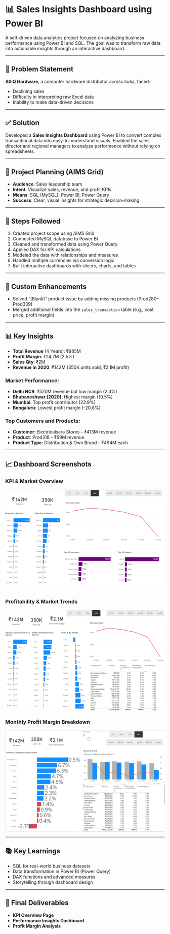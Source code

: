 # 📊 Sales Insights Dashboard using Power BI

A self-driven data analytics project focused on analyzing business performance using Power BI and SQL. The goal was to transform raw data into actionable insights through an interactive dashboard.

---

## 🧠 Problem Statement

**AtliQ Hardware**, a computer hardware distributor across India, faced:

- Declining sales
- Difficulty in interpreting raw Excel data
- Inability to make data-driven decisions

---

## ✅ Solution

Developed a **Sales Insights Dashboard** using Power BI to convert complex transactional data into easy-to-understand visuals. Enabled the sales director and regional managers to analyze performance without relying on spreadsheets.

---

## 🎯 Project Planning (AIMS Grid)

- **Audience**: Sales leadership team
- **Intent**: Visualize sales, revenue, and profit KPIs
- **Means**: SQL (MySQL), Power BI, Power Query
- **Success**: Clear, visual insights for strategic decision-making

---

## 🔄 Steps Followed

1. Created project scope using AIMS Grid
2. Connected MySQL database to Power BI
3. Cleaned and transformed data using Power Query
4. Applied DAX for KPI calculations
5. Modeled the data with relationships and measures
6. Handled multiple currencies via conversion logic
7. Built interactive dashboards with slicers, charts, and tables

---

## 🔧 Custom Enhancements

- Solved “(Blank)” product issue by adding missing products (Prod280–Prod339)
- Merged additional fields into the `sales_transaction` table (e.g., cost price, profit margin)

---

## 📊 Key Insights

- **Total Revenue** (4 Years): ₹985M
- **Profit Margin**: ₹24.7M (2.5%)
- **Sales Qty**: ₹2M
- **Revenue in 2020**: ₹142M (350K units sold, ₹2.1M profit)

### Market Performance:

- **Delhi NCR**: ₹520M revenue but low margin (2.3%)
- **Bhubaneshwar (2020)**: Highest margin (10.5%)
- **Mumbai**: Top profit contributor (23.9%)
- **Bengaluru**: Lowest profit margin (-20.8%)

### Top Customers and Products:

- **Customer**: Electricalsara Stores – ₹413M revenue
- **Product**: Prod318 – ₹69M revenue
- **Product Type**: Distribution & Own Brand – ₹494M each

---

## 📈 Dashboard Screenshots

### KPI & Market Overview

![KPI Dashboard](./da1.png)

### Profitability & Market Trends

![Performance Analysis](./DA2.png)

### Monthly Profit Margin Breakdown

![Profit Margin](./da3.png)

---

## 📚 Key Learnings

- SQL for real-world business datasets
- Data transformation in Power BI (Power Query)
- DAX functions and advanced measures
- Storytelling through dashboard design

---

## 🏁 Final Deliverables

- **KPI Overview Page**
- **Performance Insights Dashboard**
- **Profit Margin Analysis**
